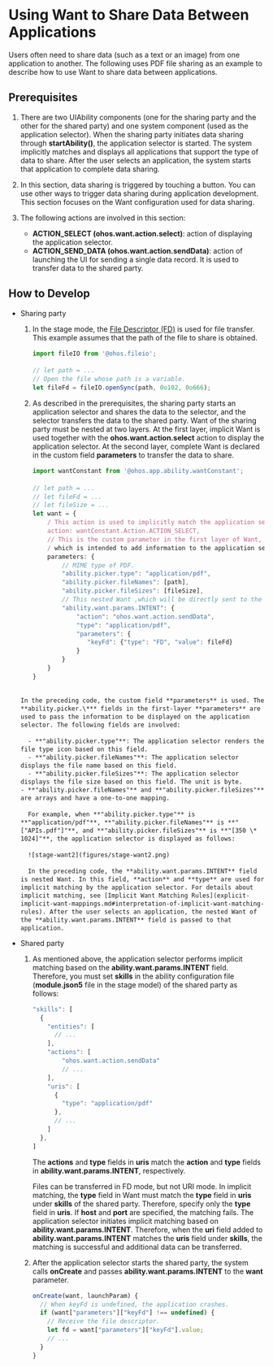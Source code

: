 # Using Want to Share Data Between Applications


Users often need to share data (such as a text or an image) from one application to another. The following uses PDF file sharing as an example to describe how to use Want to share data between applications.


## Prerequisites

1. There are two UIAbility components (one for the sharing party and the other for the shared party) and one system component (used as the application selector). When the sharing party initiates data sharing through **startAbility()**, the application selector is started. The system implicitly matches and displays all applications that support the type of data to share. After the user selects an application, the system starts that application to complete data sharing.

2. In this section, data sharing is triggered by touching a button. You can use other ways to trigger data sharing during application development. This section focuses on the Want configuration used for data sharing.

3. The following actions are involved in this section:
   - **ACTION_SELECT (ohos.want.action.select)**: action of displaying the application selector.  
   - **ACTION_SEND_DATA (ohos.want.action.sendData)**: action of launching the UI for sending a single data record. It is used to transfer data to the shared party.


## How to Develop

- Sharing party
  1. In the stage mode, the [File Descriptor (FD)](../reference/apis/js-apis-fileio.md#fileioopensync) is used for file transfer. This example assumes that the path of the file to share is obtained.
     
      ```ts
      import fileIO from '@ohos.fileio';
      
      // let path = ...
      // Open the file whose path is a variable.
      let fileFd = fileIO.openSync(path, 0o102, 0o666);
      ```
      
  2. As described in the prerequisites, the sharing party starts an application selector and shares the data to the selector, and the selector transfers the data to the shared party. Want of the sharing party must be nested at two layers. At the first layer, implicit Want is used together with the **ohos.want.action.select** action to display the application selector. At the second layer, complete Want is declared in the custom field **parameters** to transfer the data to share.
     
      ```ts
      import wantConstant from '@ohos.app.ability.wantConstant';
      
      // let path = ...
      // let fileFd = ...
      // let fileSize = ...
      let want = {
          / This action is used to implicitly match the application selector.
          action: wantConstant.Action.ACTION_SELECT,
          // This is the custom parameter in the first layer of Want,
          / which is intended to add information to the application selector.
          parameters: {
              // MIME type of PDF.
              "ability.picker.type": "application/pdf",
              "ability.picker.fileNames": [path],
              "ability.picker.fileSizes": [fileSize],
              // This nested Want ,which will be directly sent to the selected application.        
              "ability.want.params.INTENT": {
                  "action": "ohos.want.action.sendData",
                  "type": "application/pdf",
                  "parameters": {
                     "keyFd": {"type": "FD", "value": fileFd}
                  }
              }
          }
      }
    ```
  
    In the preceding code, the custom field **parameters** is used. The **ability.picker.\*** fields in the first-layer **parameters** are used to pass the information to be displayed on the application selector. The following fields are involved:
  
      - **"ability.picker.type"**: The application selector renders the file type icon based on this field.
      - **"ability.picker.fileNames"**: The application selector displays the file name based on this field.
      - **"ability.picker.fileSizes"**: The application selector displays the file size based on this field. The unit is byte.
    - **"ability.picker.fileNames"** and **"ability.picker.fileSizes"** are arrays and have a one-to-one mapping.
  
      For example, when **"ability.picker.type"** is **"application/pdf"**, **"ability.picker.fileNames"** is **"["APIs.pdf"]"**, and **"ability.picker.fileSizes"** is **"[350 \* 1024]"**, the application selector is displayed as follows:
      
      ![stage-want2](figures/stage-want2.png)     
      
      In the preceding code, the **ability.want.params.INTENT** field is nested Want. In this field, **action** and **type** are used for implicit matching by the application selector. For details about implicit matching, see [Implicit Want Matching Rules](explicit-implicit-want-mappings.md#interpretation-of-implicit-want-matching-rules). After the user selects an application, the nested Want of the **ability.want.params.INTENT** field is passed to that application.
  
- Shared party
  1. As mentioned above, the application selector performs implicit matching based on the **ability.want.params.INTENT** field. Therefore, you must set **skills** in the ability configuration file (**module.json5** file in the stage model) of the shared party as follows:
     
      ```ts
      "skills": [
        {
          "entities": [
            // ...
          ],
          "actions": [
              "ohos.want.action.sendData"
              // ...
          ],
          "uris": [
            {
              "type": "application/pdf"
            },
            // ...
          ]
        },
      ]
      ```

      The **actions** and **type** fields in **uris** match the **action** and **type** fields in **ability.want.params.INTENT**, respectively.

      Files can be transferred in FD mode, but not URI mode. In implicit matching, the **type** field in Want must match the **type** field in **uris** under **skills** of the shared party. Therefore, specify only the **type** field in **uris**. If **host** and **port** are specified, the matching fails. The application selector initiates implicit matching based on **ability.want.params.INTENT**. Therefore, when the **uri** field added to **ability.want.params.INTENT** matches the **uris** field under **skills**, the matching is successful and additional data can be transferred.
  2. After the application selector starts the shared party, the system calls **onCreate** and passes **ability.want.params.INTENT** to the **want** parameter.
     
      ```ts
      onCreate(want, launchParam) {
        // When keyFd is undefined, the application crashes.
        if (want["parameters"]["keyFd"] !== undefined) {
          // Receive the file descriptor.
          let fd = want["parameters"]["keyFd"].value;
          // ...
        }
      }
      ```
